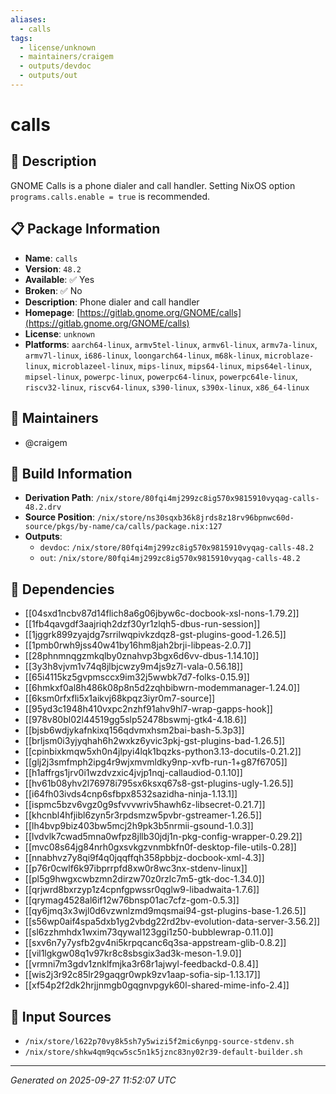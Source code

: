 ```yaml
---
aliases:
  - calls
tags:
  - license/unknown
  - maintainers/craigem
  - outputs/devdoc
  - outputs/out
---
```


# calls

## 📝 Description

GNOME Calls is a phone dialer and call handler. Setting NixOS option `programs.calls.enable = true` is recommended.

## 📋 Package Information

- **Name**: `calls`
- **Version**: `48.2`
- **Available**: ✅ Yes
- **Broken**: ✅ No
- **Description**: Phone dialer and call handler
- **Homepage**: [https://gitlab.gnome.org/GNOME/calls](https://gitlab.gnome.org/GNOME/calls)
- **License**: `unknown`
- **Platforms**: `aarch64-linux`, `armv5tel-linux`, `armv6l-linux`, `armv7a-linux`, `armv7l-linux`, `i686-linux`, `loongarch64-linux`, `m68k-linux`, `microblaze-linux`, `microblazeel-linux`, `mips-linux`, `mips64-linux`, `mips64el-linux`, `mipsel-linux`, `powerpc-linux`, `powerpc64-linux`, `powerpc64le-linux`, `riscv32-linux`, `riscv64-linux`, `s390-linux`, `s390x-linux`, `x86_64-linux`
## 👥 Maintainers

- @craigem


## 🔧 Build Information

- **Derivation Path**: `/nix/store/80fqi4mj299zc8ig570x9815910vyqag-calls-48.2.drv`
- **Source Position**: `/nix/store/ns30sqxb36k8jrds8z18rv96bpnwc60d-source/pkgs/by-name/ca/calls/package.nix:127`
- **Outputs**:
  - `devdoc`:  `/nix/store/80fqi4mj299zc8ig570x9815910vyqag-calls-48.2`
  - `out`:  `/nix/store/80fqi4mj299zc8ig570x9815910vyqag-calls-48.2`

## 🔗 Dependencies

- [[04sxd1ncbv87d14flich8a6g06jbyw6c-docbook-xsl-nons-1.79.2]]
- [[1fb4qavgdf3aajriqh2dzf30yr1zlqh5-dbus-run-session]]
- [[1jggrk899zyajdg7srrilwqpivkzdqz8-gst-plugins-good-1.26.5]]
- [[1pmb0rwh9jss40w41by16hm8jah2brji-libpeas-2.0.7]]
- [[28phnmnqgzmkqlby0znahvp3bgx6d6vv-dbus-1.14.10]]
- [[3y3h8vjvm1v74q8jlbjcwzy9m4js9z7l-vala-0.56.18]]
- [[65i4115kz5gvpmsccx9im32j5wwbk7d7-folks-0.15.9]]
- [[6hmkxf0al8h486k08p8n5d2zqhbibwrn-modemmanager-1.24.0]]
- [[6ksm0rfxfli5x1aikvj68kpqz3iyr0m7-source]]
- [[95yd3c1948h410vxpc2nzhf91ahv9hl7-wrap-gapps-hook]]
- [[978v80bl02l44519gg5slp52478bswmj-gtk4-4.18.6]]
- [[bjsb6wdjykafnkixq156qdvmxhsm2bai-bash-5.3p3]]
- [[brljsm0i3yjyqhah6h2wxkz6yvic3pkj-gst-plugins-bad-1.26.5]]
- [[cpinbixkmqw5xh0n4jlpyi4lqk1bqzks-python3.13-docutils-0.21.2]]
- [[glj2j3smfmph2ipg4r9wjxmvmldky9np-xvfb-run-1+g87f6705]]
- [[h1affrgs1jrv0i1wzdvzxic4jvjp1nqj-callaudiod-0.1.10]]
- [[hv61b08yhv2l76978i795sx6ksxq67s8-gst-plugins-ugly-1.26.5]]
- [[i64fh03ivds4cnp6sfbpx8532sazidha-ninja-1.13.1]]
- [[ispmc5bzv6vgz0g9sfvvvwriv5hawh6z-libsecret-0.21.7]]
- [[khcnbl4hfjibl6zyn5r3rpdsmzw5pvbr-gstreamer-1.26.5]]
- [[lh4bvp9biz403bw5mcj2h9pk3b5nrmii-gsound-1.0.3]]
- [[lvdvlk7cwad5mna0wfpz8jllb30jdj1n-pkg-config-wrapper-0.29.2]]
- [[mvc08s64jg84nrh0gxsvkgzvnmbkfn0f-desktop-file-utils-0.28]]
- [[nnabhvz7y8qi9f4q0jqqffqh358pbbjz-docbook-xml-4.3]]
- [[p76r0cwlf6k97ibprrpfd8xw0r8wc3nx-stdenv-linux]]
- [[pl5g9hwgxcwbzmn2dirzw70z0rzlc7m5-gtk-doc-1.34.0]]
- [[qrjwrd8bxrzyp1z4cpnfgpwssr0qglw9-libadwaita-1.7.6]]
- [[qrymag4528al6if12w76bnsp01ac7cfz-gom-0.5.3]]
- [[qy6jmq3x3wjl0d6vzwnlzmd9mqsmai94-gst-plugins-base-1.26.5]]
- [[s56wp0aif4spa5dxb1yg2vbdg22rd2bv-evolution-data-server-3.56.2]]
- [[sl6zzhmhdx1wxim73qywal123ggi1z50-bubblewrap-0.11.0]]
- [[sxv6n7y7ysfb2gv4ni5krpqcanc6q3sa-appstream-glib-0.8.2]]
- [[vil1lgkgw08q1v97kr8c8sbsgix3ad3k-meson-1.9.0]]
- [[vrmni7m3gdv1znklfmjka3r68r1ajwyl-feedbackd-0.8.4]]
- [[wis2j3r92c85lr29gaqgr0wpk9zv1aap-sofia-sip-1.13.17]]
- [[xf54p2f2dk2hrjjnmgb0gqgnvpgyk60l-shared-mime-info-2.4]]

## 📁 Input Sources

- `/nix/store/l622p70vy8k5sh7y5wizi5f2mic6ynpg-source-stdenv.sh`
- `/nix/store/shkw4qm9qcw5sc5n1k5jznc83ny02r39-default-builder.sh`

---
*Generated on 2025-09-27 11:52:07 UTC*
